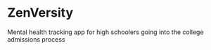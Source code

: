 # ZenVersity
Mental health tracking app for high schoolers going into the college admissions process
